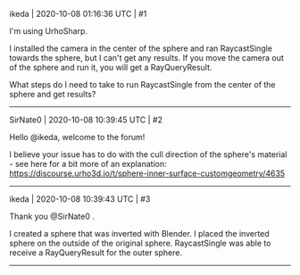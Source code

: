 ikeda | 2020-10-08 01:16:36 UTC | #1

I'm using UrhoSharp.

I installed the camera in the center of the sphere and ran RaycastSingle towards the sphere, but I can't get any results.
If you move the camera out of the sphere and run it, you will get a RayQueryResult.

What steps do I need to take to run RaycastSingle from the center of the sphere and get results?

-------------------------

SirNate0 | 2020-10-08 10:39:45 UTC | #2

Hello @ikeda, welcome to the forum!

I believe your issue has to do with the cull direction of the sphere's material - see here for a bit more of an explanation:
https://discourse.urho3d.io/t/sphere-inner-surface-customgeometry/4635

-------------------------

ikeda | 2020-10-08 10:39:43 UTC | #3

Thank you @SirNate0 .

I created a sphere that was inverted with Blender.
I placed the inverted sphere on the outside of the original sphere.
RaycastSingle was able to receive a RayQueryResult for the outer sphere.

-------------------------

